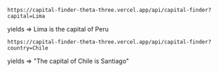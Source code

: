 `https://capital-finder-theta-three.vercel.app/api/capital-finder?capital=Lima`

yields => Lima is the capital of Peru

`https://capital-finder-theta-three.vercel.app/api/capital-finder?country=Chile`

yields => "The capital of Chile is Santiago"